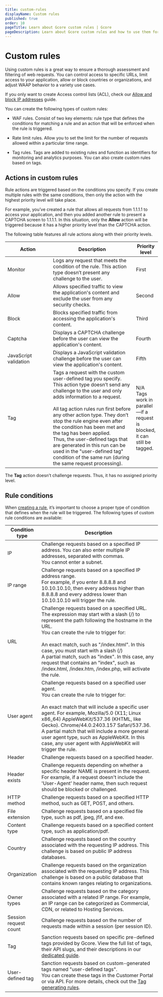 ```yaml
---
title: custom-rules
displayName: Custom rules
published: true
order: 10
pageTitle: Learn about Gcore custom rules | Gcore
pageDescription: Learn about Gcore custom rules and how to use them for filtering incoming traffic and blocking malicious requests.
---
```

# Custom rules

Using custom rules is a great way to ensure a thorough assessment and filtering of web requests. You can control access to specific URLs, limit access to your application, allow or block countries or organizations, and adjust WAAP behavior to a variety use cases.  

<alert-element type="tip" title="Tip">
 
If you only want to create Access control lists (ACL), check our <a href="https://gcore.com/docs/waap/ip-security/allow-and-block-ip-addresses" target="_blank">Allow and block IP addresses</a> guide. 

</alert-element>

You can create the following types of custom rules:  

*  WAF rules. Consist of two key elements: rule type that defines the conditions for matching a rule and an action that will be enforced when the rule is triggered.   

*  Rate limit rules. Allow you to set the limit for the number of requests allowed within a particular time range.  

*  Tag rules. Tags are added to existing rules and function as identifiers for monitoring and analytics purposes. You can also create custom rules based on tags. 

## Actions in custom rules 

Rule actions are triggered based on the conditions you specify. If you create multiple rules with the same conditions, then only the action with the highest priority level will take place. 

For example, you’ve created a rule that allows all requests from 1.1.1.1 to access your application, and then you added another rule to present a CAPTCHA screen to 1.1.1.1. In this situation, only the **Allow** action will be triggered because it has a higher priority level than the CAPTCHA action.  

The following table features all rule actions along with their priority levels. 

<table>
<thead>
  <tr>
    <th style="width:30%"><strong>Action</strong></th>
    <th style="width:55%"><strong>Description</strong></th>
    <th style="width:15%"><strong>Priority level</strong></th>
  </tr>
</thead>
<tbody>
  <tr>
   <td>Monitor</td>
   <td>Logs any request that meets the condition of the rule. This action type doesn’t present any challenge to the user.</td>
   <td>First</td>
    </tr>
    <tr>
   <td>Allow</td>
   <td>Allows specified traffic to view the application's content and exclude the user from any security checks.</td>
   <td>Second</td>
    </tr>
    <tr>
   <td>Block</td>
   <td>Blocks specified traffic from accessing the application's content.</td>
   <td>Third</td>
    </tr>
    <tr>
   <td>Captcha</td>
   <td>Displays a CAPTCHA challenge before the user can view the application's content.</td>
   <td>Fourth</td>
    </tr>
    <tr>
   <td>JavaScript validation</td>
   <td>Displays a JavaScript validation challenge before the user can view the application's content.</td>
   <td>Fifth</td>
    </tr>
    <tr>
   <td>Tag</td>
   <td>Tags a request with the custom user-defined tag you specify. This action type doesn’t send any challenge to the user and only adds information to a request.<br><br>
All tag action rules run first before any other action type. They don’t stop the rule engine even after the condition has been met and the tag has been applied.<br>
Thus, the user-defined tags that are generated in this run can be used in the "user-defined tag" condition of the same run (during the same request processing).</td>
   <td>N/A<br> 
   Tags work in parallel—if a request is blocked, it can still be tagged.</td>
    </tr>                                
</tbody>
</table> 

<alert-element type="tip" title="Tip">
 
The **Tag** action doesn’t challenge requests. Thus, it has no assigned priority level.
 
</alert-element>

## Rule conditions 

When <a href="https://gcore.com/docs/waap/waap-rules/custom-rules/create-and-manage-custom-rules" target="_blank">creating a rule</a>, it’s important to choose a proper type of condition that defines when the rule will be triggered. The following types of custom rule conditions are available:  

<table>
<thead>
  <tr>
    <th style="width:20%"><strong>Condition type</strong></th>
    <th style="width:80%"><strong>Description</strong></th>
  </tr>
</thead>
<tbody>
  <tr>
   <td>IP</td>
   <td>Challenge requests based on a specified IP address. You can also enter multiple IP addresses, separated with commas.<br> 
   You cannot enter a subnet.</td>
    </tr>
    <tr>
   <td>IP range</td>
   <td>Challenge requests based on a specified IP address range.<br>
   For example, if you enter 8.8.8.8 and 10.10.10.10, then every address higher than 8.8.8.8 and every address lower than 10.10.10.10 will trigger the rule.</td>
    </tr>
    <tr>
   <td>URL</td>
   <td>Challenge requests based on a specified URL.<br>
   The expression may start with a slash (/) to represent the path following the hostname in the URL.<br>
   You can create the rule to trigger for:<br><br>
   An exact match, such as "/index.html". In this case, you must start with a slash (/)<br>
   A partial match, such as "index". In this case, any request that contains an "index", such as /index.html, /index.htm, /index.php, will activate the rule.  
   </td>
    </tr>
    <tr>
   <td>User agent</td>
   <td>Challenge requests based on a specified user agent.<br>
   You can create the rule to trigger for:<br><br>
   An exact match that will include a specific user agent. For example, Mozilla/5.0 (X11; Linux x86_64) AppleWebKit/537.36 (KHTML, like Gecko). Chrome/44.0.2403.157 Safari/537.36.<br>
   A partial match that will include a more general user agent type, such as AppleWebKit. In this case, any user agent with AppleWebKit will trigger the rule. 
   </td>
    </tr>
    <tr>
   <td>Header</td>
   <td>Challenge requests based on a specified header.</td>
    </tr>
    <tr>
   <td>Header exists</td>
   <td>Challenge requests depending on whether a specific header NAME is present in the request. For example, if a request doesn't include the 'User-Agent' header name, then such request should be blocked or challenged.</td>
    </tr>
    <tr>
   <td>HTTP method</td> 
   <td>Challenge requests based on a specified HTTP method, such as GET, POST, and others.</td>
    </tr>      
    <tr>
   <td>File extension</td>
   <td>Challenge requests based on a specified file type, such as pdf, jpeg, jfif, and exe.</td>
    </tr>
    <tr>
   <td>Content type</td>
   <td>Challenge requests based on a specified content type, such as application/pdf.</td>
    </tr>
    <tr>
   <td>Country</td>
   <td>Challenge requests based on the country associated with the requesting IP address. This challenge is based on public IP address databases.</td>
    </tr>
    <tr>
   <td>Organization</td>
   <td>Challenge requests based on the organization associated with the requesting IP address. This challenge is based on a public database that contains known ranges relating to organizations.</td>
    </tr>
    <tr>
   <td>Owner types</td>
   <td>Challenge requests based on the category associated with a related IP range. For example, an IP range can be categorized as Commercial, CDN, or related to Hosting Services.</td>
    </tr>
    <tr>
   <td>Session request count</td>
   <td>Challenge requests based on the number of requests made within a session (per session ID).</td>
    </tr>
    <tr>
   <td>Tag</td>
   <td>Sanction requests based on specific pre-defined tags provided by Gcore. View the full list of tags, their API slugs, and their descriptions in our <a href="https://gcore.com/docs/waap/waap-rules/custom-rules/tag-rules/predefined-tags" target="_blank">dedicated guide</a>.</td>
    </tr>
    <tr>
   <td>User-defined tag</td>
   <td>Sanction requests based on custom-generated tags named "user-defined tags".<br>
   You can create these tags in the Customer Portal or via API. For more details, check out the <a href="https://gcore.com/docs/waap/waap-rules/custom-rules/tag-rules#tag-generating-rules" target="_blank">Tag generating rules</a>.</td>
    </tr>                                                          
</tbody>
</table>
